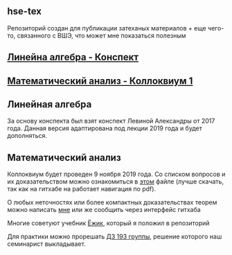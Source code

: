 ## hse-tex
Репозиторий создан для публикации затеханых материалов + еще чего-то, связанного с ВШЭ, что может мне показаться полезным

## [Линейна алгебра - Конспект](https://raw.githubusercontent.com/LoDThe/hse-tex/master/linear_algebra/linear_algebra.pdf)
## [Математический анализ - Коллоквиум 1](https://raw.githubusercontent.com/LoDThe/hse-tex/master/mathematical_analysis/mathematical_analysis.pdf)

## Линейная алгебра
За основу конспекта был взят конспект Левиной Александры от 2017 года. Данная версия адаптирована под лекции 2019 года и будет дополняться.

## Математический анализ
Коллоквиум будет проведен 9 ноября 2019 года. Со списком вопросов и их доказательством можно ознакомиться в [этом](mathematical_analysis/mathematical_analysis.pdf) файле (лучше скачать, так как на гитхабе на работает навигация по pdf).

О любых неточностях или более компактных доказательствах теорем можно написать [мне](https://teleg.run/lodthe) или же сообщить через интерфейс гитхаба

Многие советуют учебник [Ёжик](mathematical_analysis/Matan_Ezhik.pdf), который я положил в репозиторий

Для практики можно прорешать [ДЗ 193 группы](https://www.dropbox.com/sh/aczqsguk5t8jccg/AADSDlQTTGxoY8imMeYNVzNAa?dl=0), решение которого наш семинарист выкладывает.
